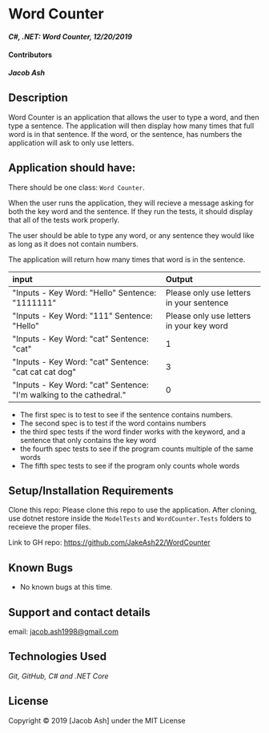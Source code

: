 # Word Counter

#### _C#, .NET: Word Counter, 12/20/2019_

#### Contributors
_**Jacob Ash**_

## Description
Word Counter is an application that allows the user to type a word, and then type a sentence.  The application will then display how many times that full word is in that sentence.  If the word, or the sentence, has numbers the application will ask to only use letters.

## Application should have:

There should be one class: `Word Counter`. 

When the user runs the application, they will recieve a message asking for both the key word and the sentence.  If they run the tests, it should display that all of the tests work properly.

The user should be able to type any word, or any sentence they would like as long as it does not contain numbers.

The application will return how many times that word is in the sentence.


| input | Output |
| :------------- | :------------- |
| "Inputs - Key Word: "Hello" Sentence: "1111111" | Please only use letters in your sentence |
| "Inputs - Key Word: "111" Sentence: "Hello" | Please only use letters in your key word |
| "Inputs - Key Word: "cat" Sentence: "cat" | 1 |
| "Inputs - Key Word: "cat" Sentence: "cat cat cat dog" | 3 |
| "Inputs - Key Word: "cat" Sentence: "I'm walking to the cathedral." | 0 |
* The first spec is to test to see if the sentence contains numbers.
* The second spec is to test if the word contains numbers
* the third spec tests if the word finder works with the keyword, and a sentence that only contains the key word
* the fourth spec tests to see if the program counts multiple of the same words
* The fifth spec tests to see if the program only counts whole words

## Setup/Installation Requirements

Clone this repo:
Please clone this repo to use the application.  After cloning, use dotnet restore inside the `ModelTests` and `WordCounter.Tests` folders to receieve the proper files.

Link to GH repo:
https://github.com/JakeAsh22/WordCounter

## Known Bugs
* No known bugs at this time.

## Support and contact details

email: jacob.ash1998@gmail.com

## Technologies Used
_Git, GitHub, C# and .NET Core_


## License
Copyright © 2019 [Jacob Ash] under the MIT License